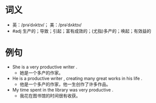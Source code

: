 # 词义
- 英：/prəˈdʌktɪv/； 美：/prəˈdʌktɪv/
- #adj 生产的；导致；引起；富有成效的；(尤指)多产的；唤起；有效益的
# 例句
- She is a very productive writer .
	- 她是一个多产的作家。
- He is a productive writer , creating many great works in his life .
	- 他是一个多产的作家，他一生创作了许多作品。
- My time spent in the library was very productive .
	- 我花在图书馆的时间很有收获。

